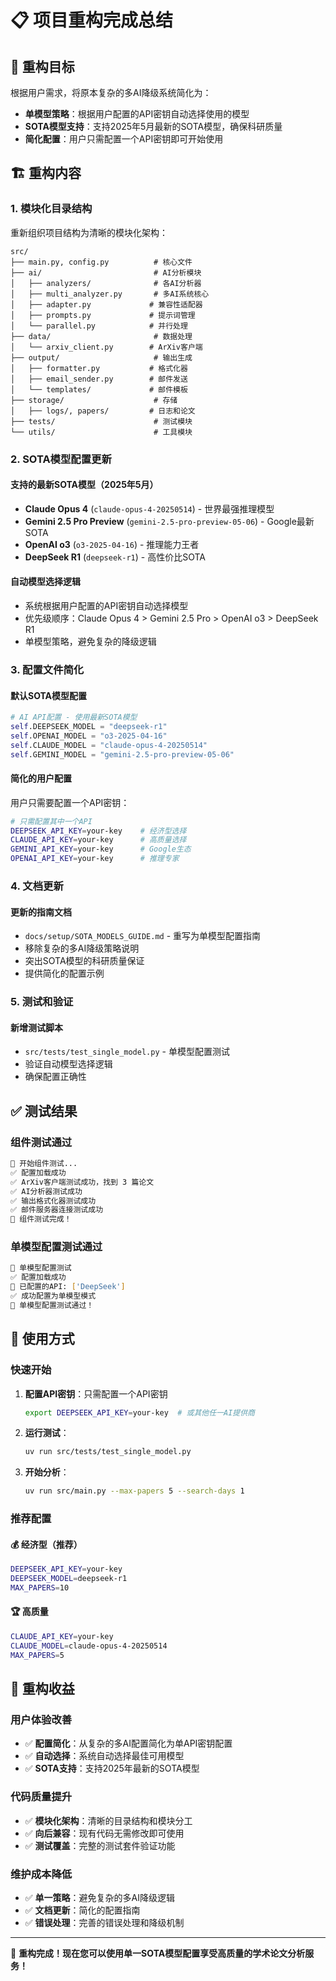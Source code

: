 # 📋 项目重构完成总结

## 🎯 重构目标

根据用户需求，将原本复杂的多AI降级系统简化为：
- **单模型策略**：根据用户配置的API密钥自动选择使用的模型
- **SOTA模型支持**：支持2025年5月最新的SOTA模型，确保科研质量
- **简化配置**：用户只需配置一个API密钥即可开始使用

## 🏗️ 重构内容

### 1. 模块化目录结构
重新组织项目结构为清晰的模块化架构：

```
src/
├── main.py, config.py          # 核心文件
├── ai/                         # AI分析模块
│   ├── analyzers/              # 各AI分析器
│   ├── multi_analyzer.py       # 多AI系统核心
│   ├── adapter.py             # 兼容性适配器
│   ├── prompts.py             # 提示词管理
│   └── parallel.py            # 并行处理
├── data/                       # 数据处理
│   └── arxiv_client.py        # ArXiv客户端
├── output/                     # 输出生成
│   ├── formatter.py           # 格式化器
│   ├── email_sender.py        # 邮件发送
│   └── templates/             # 邮件模板
├── storage/                    # 存储
│   ├── logs/, papers/         # 日志和论文
├── tests/                      # 测试模块
└── utils/                      # 工具模块
```

### 2. SOTA模型配置更新

#### 支持的最新SOTA模型（2025年5月）
- **Claude Opus 4** (`claude-opus-4-20250514`) - 世界最强推理模型
- **Gemini 2.5 Pro Preview** (`gemini-2.5-pro-preview-05-06`) - Google最新SOTA  
- **OpenAI o3** (`o3-2025-04-16`) - 推理能力王者
- **DeepSeek R1** (`deepseek-r1`) - 高性价比SOTA

#### 自动模型选择逻辑
- 系统根据用户配置的API密钥自动选择模型
- 优先级顺序：Claude Opus 4 > Gemini 2.5 Pro > OpenAI o3 > DeepSeek R1
- 单模型策略，避免复杂的降级逻辑

### 3. 配置文件简化

#### 默认SOTA模型配置
```python
# AI API配置 - 使用最新SOTA模型
self.DEEPSEEK_MODEL = "deepseek-r1"
self.OPENAI_MODEL = "o3-2025-04-16"  
self.CLAUDE_MODEL = "claude-opus-4-20250514"
self.GEMINI_MODEL = "gemini-2.5-pro-preview-05-06"
```

#### 简化的用户配置
用户只需要配置一个API密钥：
```bash
# 只需配置其中一个API
DEEPSEEK_API_KEY=your-key    # 经济型选择
CLAUDE_API_KEY=your-key      # 高质量选择
GEMINI_API_KEY=your-key      # Google生态
OPENAI_API_KEY=your-key      # 推理专家
```

### 4. 文档更新

#### 更新的指南文档
- `docs/setup/SOTA_MODELS_GUIDE.md` - 重写为单模型配置指南
- 移除复杂的多AI降级策略说明
- 突出SOTA模型的科研质量保证
- 提供简化的配置示例

### 5. 测试和验证

#### 新增测试脚本
- `src/tests/test_single_model.py` - 单模型配置测试
- 验证自动模型选择逻辑
- 确保配置正确性

## ✅ 测试结果

### 组件测试通过
```bash
🚀 开始组件测试...
✅ 配置加载成功
✅ ArXiv客户端测试成功，找到 3 篇论文
✅ AI分析器测试成功
✅ 输出格式化器测试成功
✅ 邮件服务器连接测试成功
🎉 组件测试完成！
```

### 单模型配置测试通过
```bash
🧪 单模型配置测试
✅ 配置加载成功
🔑 已配置的API: ['DeepSeek']
✅ 成功配置为单模型模式
🎊 单模型配置测试通过！
```

## 🎯 使用方式

### 快速开始
1. **配置API密钥**：只需配置一个API密钥
   ```bash
   export DEEPSEEK_API_KEY=your-key  # 或其他任一AI提供商
   ```

2. **运行测试**：
   ```bash
   uv run src/tests/test_single_model.py
   ```

3. **开始分析**：
   ```bash
   uv run src/main.py --max-papers 5 --search-days 1
   ```

### 推荐配置

#### 💰 经济型（推荐）
```bash
DEEPSEEK_API_KEY=your-key
DEEPSEEK_MODEL=deepseek-r1
MAX_PAPERS=10
```

#### 🏆 高质量
```bash
CLAUDE_API_KEY=your-key  
CLAUDE_MODEL=claude-opus-4-20250514
MAX_PAPERS=5
```

## 🎊 重构收益

### 用户体验改善
- ✅ **配置简化**：从复杂的多AI配置简化为单API密钥配置
- ✅ **自动选择**：系统自动选择最佳可用模型
- ✅ **SOTA支持**：支持2025年最新的SOTA模型

### 代码质量提升
- ✅ **模块化架构**：清晰的目录结构和模块分工
- ✅ **向后兼容**：现有代码无需修改即可使用
- ✅ **测试覆盖**：完整的测试套件验证功能

### 维护成本降低
- ✅ **单一策略**：避免复杂的多AI降级逻辑
- ✅ **文档更新**：简化的配置指南
- ✅ **错误处理**：完善的错误处理和降级机制

---

🎯 **重构完成！现在您可以使用单一SOTA模型配置享受高质量的学术论文分析服务！** 